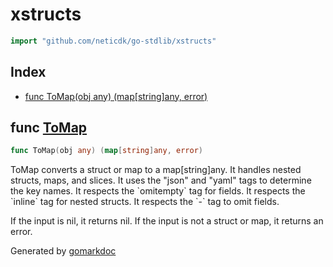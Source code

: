 <!-- Code generated by gomarkdoc. DO NOT EDIT -->

# xstructs

```go
import "github.com/neticdk/go-stdlib/xstructs"
```

## Index

- [func ToMap\(obj any\) \(map\[string\]any, error\)](<#ToMap>)


<a name="ToMap"></a>
## func [ToMap](<https://github.com/neticdk/go-stdlib/blob/main/xstructs/map.go#L23>)

```go
func ToMap(obj any) (map[string]any, error)
```

ToMap converts a struct or map to a map\[string\]any. It handles nested structs, maps, and slices. It uses the "json" and "yaml" tags to determine the key names. It respects the \`omitempty\` tag for fields. It respects the \`inline\` tag for nested structs. It respects the \`\-\` tag to omit fields.

If the input is nil, it returns nil. If the input is not a struct or map, it returns an error.

Generated by [gomarkdoc](<https://github.com/princjef/gomarkdoc>)
